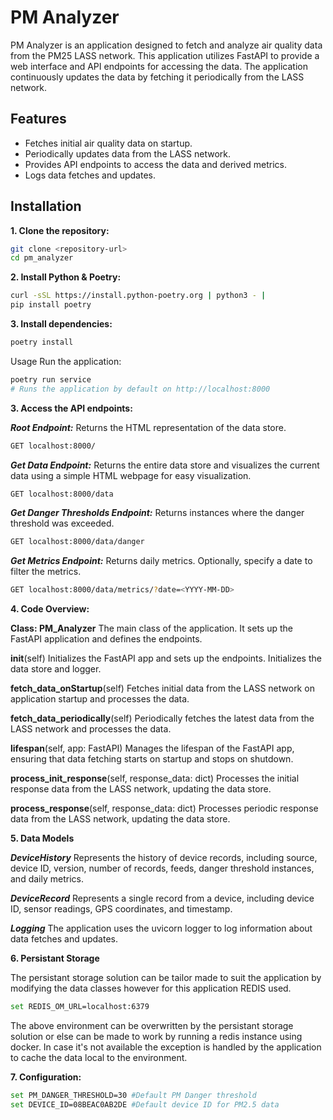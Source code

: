 # PM Analyzer

PM Analyzer is an application designed to fetch and analyze air quality data from the PM25 LASS network. This application utilizes FastAPI to provide a web interface and API endpoints for accessing the data. The application continuously updates the data by fetching it periodically from the LASS network.

## Features

- Fetches initial air quality data on startup.
- Periodically updates data from the LASS network.
- Provides API endpoints to access the data and derived metrics.
- Logs data fetches and updates.

## Installation

**1. Clone the repository:**

```bash
git clone <repository-url>
cd pm_analyzer

```

**2. Install Python & Poetry:**

```bash
curl -sSL https://install.python-poetry.org | python3 - |
pip install poetry

```

**3. Install dependencies:**

```bash
poetry install
```

Usage
Run the application:

```bash
poetry run service
# Runs the application by default on http://localhost:8000
```

**3. Access the API endpoints:**

**_Root Endpoint:_** Returns the HTML representation of the data store.

```bash
GET localhost:8000/
```

**_Get Data Endpoint:_** Returns the entire data store and visualizes the current data using a simple HTML webpage for easy visualization.

```bash
GET localhost:8000/data
```

**_Get Danger Thresholds Endpoint:_** Returns instances where the danger threshold was exceeded.

```bash
GET localhost:8000/data/danger
```

**_Get Metrics Endpoint:_** Returns daily metrics. Optionally, specify a date to filter the metrics.

```bash
GET localhost:8000/data/metrics/?date=<YYYY-MM-DD>
```

**4. Code Overview:**

**Class: PM_Analyzer**
The main class of the application. It sets up the FastAPI application and defines the endpoints.

**init**(self)
Initializes the FastAPI app and sets up the endpoints. Initializes the data store and logger.

**fetch_data_onStartup**(self)
Fetches initial data from the LASS network on application startup and processes the data.

**fetch_data_periodically**(self)
Periodically fetches the latest data from the LASS network and processes the data.

**lifespan**(self, app: FastAPI)
Manages the lifespan of the FastAPI app, ensuring that data fetching starts on startup and stops on shutdown.

**process_init_response**(self, response_data: dict)
Processes the initial response data from the LASS network, updating the data store.

**process_response**(self, response_data: dict)
Processes periodic response data from the LASS network, updating the data store.

**5. Data Models**

**_DeviceHistory_**
Represents the history of device records, including source, device ID, version, number of records, feeds, danger threshold instances, and daily metrics.

**_DeviceRecord_**
Represents a single record from a device, including device ID, sensor readings, GPS coordinates, and timestamp.

**_Logging_**
The application uses the uvicorn logger to log information about data fetches and updates.

**6. Persistant Storage**

The persistant storage solution can be tailor made to suit the application by modifying the data classes however for this application REDIS used.

```bash
set REDIS_OM_URL=localhost:6379
```

The above environment can be overwritten by the persistant storage solution or else can be made to work by running a redis instance using docker. In case it's not available the exception is handled by the application to cache the data local to the environment.

**7. Configuration:**

```bash
set PM_DANGER_THRESHOLD=30 #Default PM Danger threshold
set DEVICE_ID=08BEAC0AB2DE #Default device ID for PM2.5 data
```
